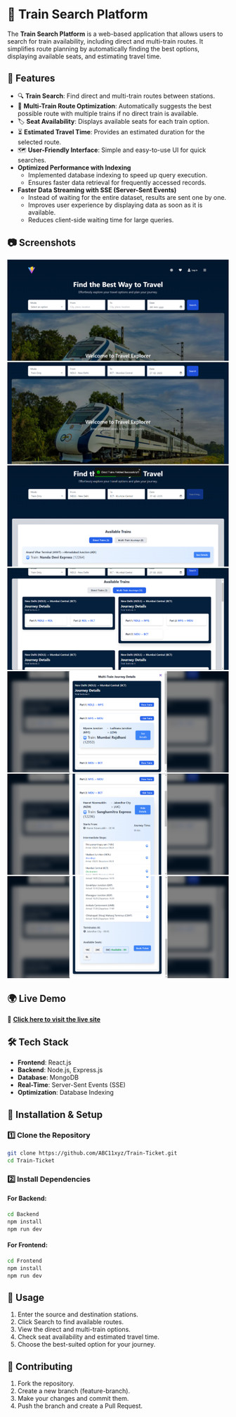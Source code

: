 # 🚆 Train Search Platform

The **Train Search Platform** is a web-based application that allows users to search for train availability, including direct and multi-train routes. It simplifies route planning by automatically finding the best options, displaying available seats, and estimating travel time.






## 🌟 Features

- 🔍 **Train Search**: Find direct and multi-train routes between stations.
- 🔄 **Multi-Train Route Optimization**: Automatically suggests the best possible route with multiple trains if no direct train is available.
- 🏷 **Seat Availability**: Displays available seats for each train option.
- ⏳ **Estimated Travel Time**: Provides an estimated duration for the selected route.
- 🗺 **User-Friendly Interface**: Simple and easy-to-use UI for quick searches.
- **Optimized Performance with Indexing**  
  - Implemented database indexing to speed up query execution.  
  - Ensures faster data retrieval for frequently accessed records.  
- **Faster Data Streaming with SSE (Server-Sent Events)**  
  - Instead of waiting for the entire dataset, results are sent one by one.  
  - Improves user experience by displaying data as soon as it is available.  
  - Reduces client-side waiting time for large queries.  



## 📷 Screenshots

![SS](SS/A.png)
![SS](SS/B.png)
![SS](SS/C.png)
![SS](SS/D.png)
![SS](SS/E.png)
![SS](SS/F.png)
![SS](SS/G.png)





## 🌍 Live Demo  
🚀 **[Click here to visit the live site](https://train-ticket-rvn.vercel.app/)**



## 🛠 Tech Stack

- **Frontend**: React.js 
- **Backend**: Node.js, Express.js
- **Database**: MongoDB 
- **Real-Time**: Server-Sent Events (SSE) 
- **Optimization**: Database Indexing



## 🚀 Installation & Setup

### 1️⃣ Clone the Repository
```sh
git clone https://github.com/ABC11xyz/Train-Ticket.git
cd Train-Ticket
```  

### 2️⃣ Install Dependencies
 

#### For Backend:
```sh
cd Backend
npm install
npm run dev
``` 

#### For Frontend:
```sh
cd Frontend
npm install
npm run dev
```


## 📌 Usage
1. Enter the source and destination stations.
2. Click Search to find available routes.
3. View the direct and multi-train options.
4. Check seat availability and estimated travel time.
5. Choose the best-suited option for your journey.



## 🤝 Contributing
1. Fork the repository.
2. Create a new branch (feature-branch).
3. Make your changes and commit them.
4. Push the branch and create a Pull Request.




